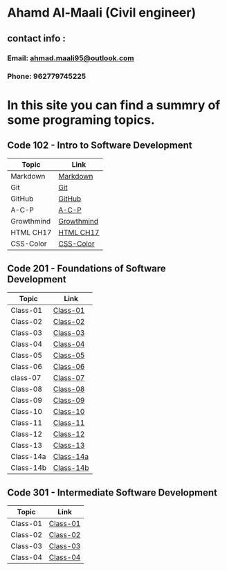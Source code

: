 # Ahamd Al-Maali (Civil engineer)
## contact info :
### Email: ahmad.maali95@outlook.com
### Phone: 962779745225

# In this site you can find a summry of some programing topics.

## Code 102 - Intro to Software Development

Topic     | Link
------    | ------
Markdown  | [Markdown](https://ahamdmaali.github.io/Reading-notes/Markdown)
Git       |  [Git](https://ahamdmaali.github.io/Reading-notes/git) 
GitHub    | [GitHub](https://ahamdmaali.github.io/Reading-notes/github)
A-C-P     | [A-C-P](https://ahamdmaali.github.io/Reading-notes/A-C-P)
Growthmind|[Growthmind](https://ahamdmaali.github.io/Reading-notes/Growthmind)
HTML CH17 |[HTML CH17](https://ahamdmaali.github.io/Reading-notes/html-css-ch17)
CSS-Color |[CSS-Color](https://ahamdmaali.github.io/Reading-notes/CSS-Color)

  
## Code 201 -  Foundations of Software Development

Topic     | Link
------    | ------
Class-01  | [Class-01](https://ahamdmaali.github.io/Reading-notes/code-201/class-01)
Class-02  | [Class-02](https://ahamdmaali.github.io/Reading-notes/code-201/class-02)
Class-03  | [Class-03](https://ahamdmaali.github.io/Reading-notes/code-201/class-03)   
Class-04  | [Class-04](https://ahamdmaali.github.io/Reading-notes/code-201/class-04)
Class-05  | [Class-05](https://ahamdmaali.github.io/Reading-notes/code-201/class-05)
Class-06  | [Class-06](https://ahamdmaali.github.io/Reading-notes/code-201/class-06)                                  
class-07  |[Class-07](https://ahamdmaali.github.io/Reading-notes/code-201/class-07)
Class-08  |[Class-08](https://ahamdmaali.github.io/Reading-notes/code-201/class-08)
Class-09  |[Class-09](https://ahamdmaali.github.io/Reading-notes/code-201/class-09)
Class-10  |[Class-10](https://ahamdmaali.github.io/Reading-notes/code-201/class-10)
Class-11  |[Class-11](https://ahamdmaali.github.io/Reading-notes/code-201/class-11)
Class-12  |[Class-12](https://ahamdmaali.github.io/Reading-notes/code-201/class-12)
Class-13  |[Class-13](https://ahamdmaali.github.io/Reading-notes/code-201/class-13)
Class-14a |[Class-14a](https://ahamdmaali.github.io/Reading-notes/code-201/class-14.2)
Class-14b |[Class-14b](https://ahamdmaali.github.io/Reading-notes/code-201/class-14.1)

## Code 301 - Intermediate Software Development

Topic     | Link
------    | ------
Class-01  |[Class-01](https://ahamdmaali.github.io/Reading-notes/code-301/code-301-01)
Class-02  |[Class-02](https://ahamdmaali.github.io/Reading-notes/code-301/code-301-02)
Class-03  |[Class-03](https://ahamdmaali.github.io/Reading-notes/code-301/code-301-03)
Class-04  |[Class-04](https://ahamdmaali.github.io/Reading-notes/code-301/code-301-04)